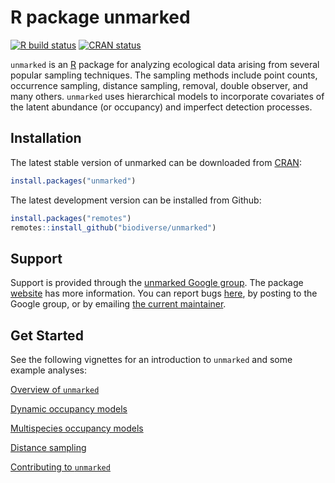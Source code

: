 # R package unmarked

<!-- badges: start -->
[![R build status](https://github.com/biodiverse/unmarked/workflows/R-CMD-check/badge.svg)](https://github.com/biodiverse/unmarked/actions)
[![CRAN status](https://www.r-pkg.org/badges/version/unmarked)](https://cran.r-project.org/package=unmarked)
<!-- badges: end -->

`unmarked` is an [R](https://www.r-project.org/) package for analyzing ecological data arising from several popular sampling techniques.  The sampling methods include point counts, occurrence sampling, distance sampling, removal, double observer, and many others. `unmarked` uses hierarchical models to incorporate covariates of the latent abundance (or occupancy) and imperfect detection processes.

## Installation

The latest stable version of unmarked can be downloaded from [CRAN](https://cran.r-project.org/package=unmarked):

```r
install.packages("unmarked")
```

The latest development version can be installed from Github:

```r
install.packages("remotes")
remotes::install_github("biodiverse/unmarked")
```

## Support

Support is provided through the [unmarked Google group](http://groups.google.com/group/unmarked).
The package [website](https://biodiverse.github.io/unmarked) has more information.
You can report bugs [here](https://github.com/biodiverse/unmarked/issues), by posting to the Google group, or by emailing [the current maintainer](https://kenkellner.com).

## Get Started

See the following vignettes for an introduction to `unmarked` and some example analyses:

[Overview of `unmarked`](https://cran.r-project.org/web/packages/unmarked/vignettes/unmarked.html)

[Dynamic occupancy models](https://cran.r-project.org/web/packages/unmarked/vignettes/colext.html)

[Multispecies occupancy models](https://cran.r-project.org/web/packages/unmarked/vignettes/occuMulti.html)

[Distance sampling](https://cran.r-project.org/web/packages/unmarked/vignettes/distsamp.html)

[Contributing to `unmarked`](https://cran.r-project.org/web/packages/unmarked/vignettes/contributing_to_unmarked.html)
